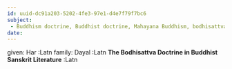 ```yaml
---
id: uuid-dc91a203-5202-4fe3-97e1-d4e7f79f7bc6
subject: 
 - Buddhism doctrine, Buddhist doctrine, Mahayana Buddhism, bodhisattva
date: 
---
```


given: Har :Latn
family: Dayal :Latn
**The Bodhisattva Doctrine in Buddhist Sanskrit Literature** :Latn